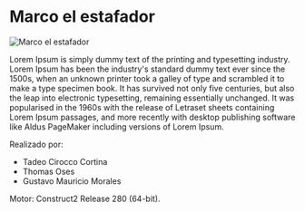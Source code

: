 # Marco el estafador

![Marco el estafador](https://img.itch.zone/aW1nLzkzMTY2MTYuanBn/315x250%23c/m%2F7vPG.jpg)


Lorem Ipsum is simply dummy text of the printing and typesetting industry. Lorem Ipsum has been the industry's standard dummy text ever since the 1500s, when an unknown printer took a galley of type and scrambled it to make a type specimen book. It has survived not only five centuries, but also the leap into electronic typesetting, remaining essentially unchanged. It was popularised in the 1960s with the release of Letraset sheets containing Lorem Ipsum passages, and more recently with desktop publishing software like Aldus PageMaker including versions of Lorem Ipsum.

Realizado por:
- Tadeo Cirocco Cortina
- Thomas Oses
- Gustavo Mauricio Morales  

Motor: Construct2 Release 280 (64-bit).
